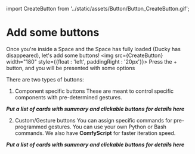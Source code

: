 import CreateButton from '../static/assets/Button/Button_CreateButton.gif';

# Add some buttons
Once you're inside a Space and the Space has fully loaded (Ducky has disappeared), let's add some buttons!
<img src={CreateButton} width="180" style={{float : 'left', paddingRight : '20px'}}></img>
Press the + button, and you will be presented with some options

There are two types of buttons:

1. Component specific buttons
These are meant to control specific components with pre-determined gestures.

***Put a list of cards with summary and clickable buttons for details here***

2. Custom/Gesture buttons
You can assign specific commands for pre-programmed gestures. You can use your own Python or Bash commands. 
We also have **ComfyScript** for faster iteration speed.

***Put a list of cards with summary and clickable buttons for details here***
